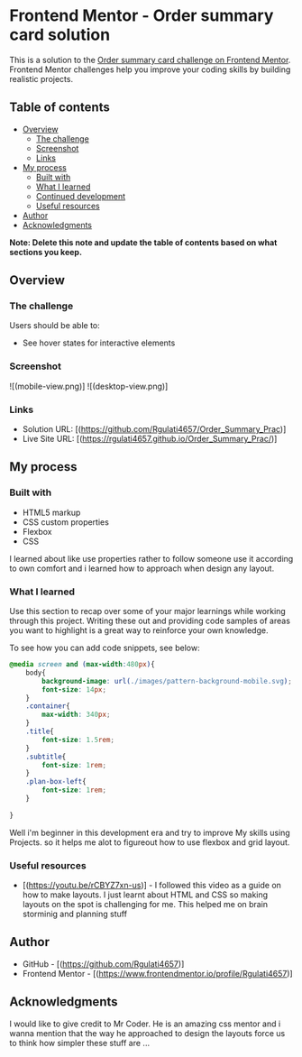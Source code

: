 # Frontend Mentor - Order summary card solution

This is a solution to the [Order summary card challenge on Frontend Mentor](https://www.frontendmentor.io/challenges/order-summary-component-QlPmajDUj). Frontend Mentor challenges help you improve your coding skills by building realistic projects. 

## Table of contents

- [Overview](#overview)
  - [The challenge](#the-challenge)
  - [Screenshot](#screenshot)
  - [Links](#links)
- [My process](#my-process)
  - [Built with](#built-with)
  - [What I learned](#what-i-learned)
  - [Continued development](#continued-development)
  - [Useful resources](#useful-resources)
- [Author](#author)
- [Acknowledgments](#acknowledgments)

**Note: Delete this note and update the table of contents based on what sections you keep.**

## Overview

### The challenge

Users should be able to:

- See hover states for interactive elements

### Screenshot

![(mobile-view.png)]
![(desktop-view.png)]


### Links

- Solution URL: [(https://github.com/Rgulati4657/Order_Summary_Prac)]
- Live Site URL: [(https://rgulati4657.github.io/Order_Summary_Prac/)]

## My process

### Built with

-  HTML5 markup
- CSS custom properties
- Flexbox
- CSS 


I learned about like use properties rather to follow someone use it according to own comfort and i learned how to approach when design any layout.

### What I learned

Use this section to recap over some of your major learnings while working through this project. Writing these out and providing code samples of areas you want to highlight is a great way to reinforce your own knowledge.

To see how you can add code snippets, see below:

```css
@media screen and (max-width:480px){
    body{
        background-image: url(./images/pattern-background-mobile.svg);
        font-size: 14px;
    }
    .container{
        max-width: 340px;
    }
    .title{
        font-size: 1.5rem;
    }
    .subtitle{
        font-size: 1rem;
    }
    .plan-box-left{
        font-size: 1rem;
    }
    
}
```


Well i'm beginner in this development era and try to improve My skills using Projects. so it helps me alot to figureout how to use flexbox and grid layout.


### Useful resources

- [(https://youtu.be/rCBYZ7xn-us)] - I followed this video as a guide on how to make layouts. I just learnt about HTML and CSS so making layouts on the spot is challenging for me. This helped me on brain storminig and planning stuff

## Author

- GitHub - [(https://github.com/Rgulati4657)]
- Frontend Mentor - [(https://www.frontendmentor.io/profile/Rgulati4657)]


## Acknowledgments


I would like to give credit to Mr Coder. He is an amazing css mentor and i wanna mention that the way he approached to design the layouts force us to think how simpler these stuff are ...

